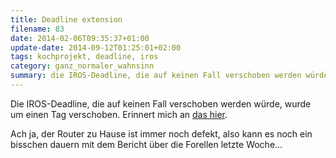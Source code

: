 ```yaml
---
title: Deadline extension
filename: 83
date: 2014-02-06T09:35:37+01:00
update-date: 2014-09-12T01:25:01+02:00
tags: kochprojekt, deadline, iros
category: ganz_normaler_wahnsinn
summary: die IROS-Deadline, die auf keinen Fall verschoben werden würde, wurde verschoben.
---
```


Die IROS\-Deadline, die auf keinen Fall verschoben werden würde, wurde um einen Tag verschoben. Erinnert mich an [das hier](http://www.phdcomics.com/comics/archive.php?comicid=998).

Ach ja, der Router zu Hause ist immer noch defekt, also kann es noch ein bisschen dauern mit dem Bericht über die Forellen letzte Woche…
